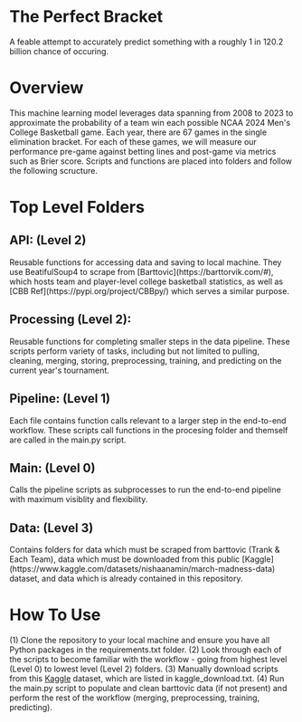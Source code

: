 # The Perfect Bracket

A feable attempt to accurately predict something with a roughly 1 in 120.2 billion chance of occuring.

# Overview

This machine learning model leverages data spanning from 2008 to 2023 to approximate the probability of a team win each possible NCAA 2024 Men's College Basketball game. 
Each year, there are 67 games in the single elimination bracket. For each of these games, we will measure our performance pre-game against betting lines and post-game via
metrics such as Brier score. Scripts and functions are placed into folders and follow the following scructure. </p2>

# Top Level Folders

<h2> API: (Level 2) </h2> <p2> Reusable functions for accessing data and saving to local machine. They use BeatifulSoup4 to scrape from [Barttovic](https://barttorvik.com/#),
                which hosts team and player-level college basketball statistics, as well as [CBB Ref](https://pypi.org/project/CBBpy/) which serves a similar purpose.

<h2> Processing (Level 2): </h2> <p2> Reusable functions for completing smaller steps in the data pipeline. These scripts perform variety of tasks, including but not limited to 
                pulling, cleaning, merging, storing, preprocessing, training, and predicting on the current year's tournament. </p2>

<h2> Pipeline: (Level 1) </h2> <p2> Each file contains function calls relevant to a larger step in the end-to-end workflow. These scripts call functions in the procesing folder 
                and themself are called in the main.py script. </p2>
                
<h2> Main: (Level 0) </h2> <p2> Calls the pipeline scripts as subprocesses to run the end-to-end pipeline with maximum visiblity and flexibility. </p2>

<h2> Data: (Level 3) </h2> <p2> Contains folders for data which must be scraped from barttovic (Trank & Each Team), data which must be downloaded from this public 
              [Kaggle](https://www.kaggle.com/datasets/nishaanamin/march-madness-data) dataset, and data which is already contained in this repository. </p2>

# How To Use

<p2> (1) Clone the repository to your local machine and ensure you have all Python packages in the requirements.txt folder. </p2>
<p2> (2) Look through each of the scripts to become familiar with the workflow - going from highest level (Level 0) to lowest level (Level 2) folders. </p2>
<p2> (3) Manually download scripts from this [Kaggle](https://www.kaggle.com/datasets/nishaanamin/march-madness-data) dataset, which are listed in kaggle_download.txt. </p2>
<p2> (4) Run the main.py script to populate and clean barttovic data (if not present) and perform the rest of the workflow (merging, preprocessing, training, predicting). </p2>


